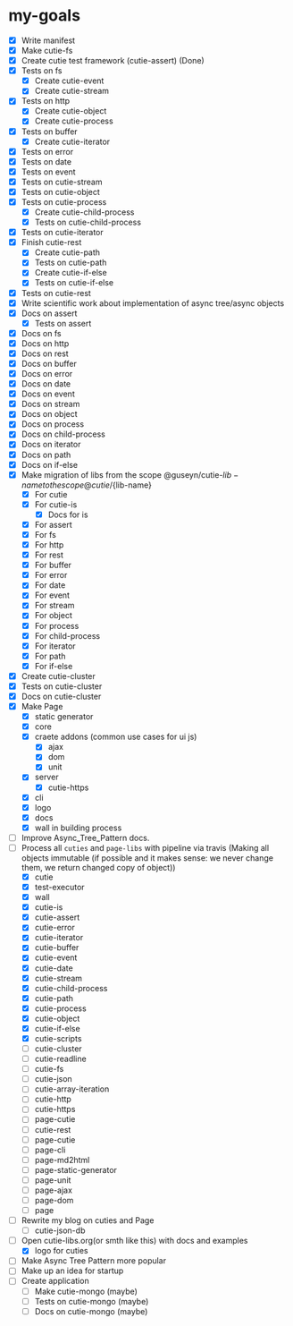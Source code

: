 # my-goals
- [x] Write manifest
- [x] Make cutie-fs
- [x] Create cutie test framework (cutie-assert) (Done)
- [x] Tests on fs
  - [x] Create cutie-event
  - [x] Create cutie-stream
- [x] Tests on http
  - [x] Create cutie-object
  - [x] Create cutie-process
- [x] Tests on buffer
  - [x] Create cutie-iterator
- [x] Tests on error
- [x] Tests on date
- [x] Tests on event
- [x] Tests on cutie-stream
- [x] Tests on cutie-object
- [x] Tests on cutie-process
  - [x] Create cutie-child-process
  - [x] Tests on cutie-child-process
- [x] Tests on cutie-iterator
- [x] Finish cutie-rest
  - [x] Create cutie-path
  - [x] Tests on cutie-path
  - [x] Create cutie-if-else
  - [x] Tests on cutie-if-else
- [x] Tests on cutie-rest
- [x] Write scientific work about implementation of async tree/async objects
- [x] Docs on assert
  - [x] Tests on assert
- [x] Docs on fs
- [x] Docs on http
- [x] Docs on rest
- [x] Docs on buffer
- [x] Docs on error
- [x] Docs on date
- [x] Docs on event
- [x] Docs on stream
- [x] Docs on object
- [x] Docs on process
- [x] Docs on child-process
- [x] Docs on iterator
- [x] Docs on path
- [x] Docs on if-else 
- [x] Make migration of libs from the scope @guseyn/cutie-${lib-name} to the scope @cutie/${lib-name}
  - [x] For cutie
  - [x] For cutie-is
    - [x] Docs for is
  - [x] For assert
  - [x] For fs
  - [x] For http
  - [x] For rest
  - [x] For buffer
  - [x] For error
  - [x] For date
  - [x] For event
  - [x] For stream
  - [x] For object
  - [x] For process
  - [x] For child-process
  - [x] For iterator
  - [x] For path
  - [x] For if-else 
- [x] Create cutie-cluster
- [x] Tests on cutie-cluster
- [x] Docs on cutie-cluster
- [x] Make Page
  - [x] static generator
  - [x] core
  - [x] craete addons (common use cases for ui js)
    - [x] ajax
    - [x] dom
    - [x] unit
  - [x] server
    - [x] cutie-https
  - [x] cli
  - [x] logo 
  - [x] docs
  - [x] wall in building process
- [ ] Improve Async_Tree_Pattern docs.
- [ ] Process all `cuties` and `page-libs` with pipeline via travis (Making all objects immutable (if possible and it makes sense: we never change them, we return changed copy of object))
  - [x] cutie
  - [x] test-executor
  - [x] wall
  - [x] cutie-is
  - [x] cutie-assert
  - [x] cutie-error
  - [x] cutie-iterator
  - [x] cutie-buffer
  - [x] cutie-event
  - [x] cutie-date
  - [x] cutie-stream
  - [x] cutie-child-process
  - [x] cutie-path
  - [x] cutie-process
  - [x] cutie-object
  - [x] cutie-if-else
  - [x] cutie-scripts
  - [ ] cutie-cluster
  - [ ] cutie-readline
  - [ ] cutie-fs
  - [ ] cutie-json
  - [ ] cutie-array-iteration
  - [ ] cutie-http
  - [ ] cutie-https
  - [ ] page-cutie
  - [ ] cutie-rest
  - [ ] page-cutie
  - [ ] page-cli
  - [ ] page-md2html
  - [ ] page-static-generator
  - [ ] page-unit
  - [ ] page-ajax
  - [ ] page-dom
  - [ ] page
- [ ] Rewrite my blog on cuties and Page
  - [ ] cutie-json-db
- [ ] Open cutie-libs.org(or smth like this) with docs and examples
  - [x] logo for cuties
- [ ] Make Async Tree Pattern more popular
- [ ] Make up an idea for startup
- [ ] Create application
  - [ ] Make cutie-mongo (maybe)
  - [ ] Tests on cutie-mongo (maybe)
  - [ ] Docs on cutie-mongo (maybe)

